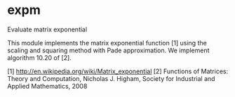 # expm
Evaluate matrix exponential

This module implements the matrix exponential function [1] using the scaling
and squaring method with Pade approximation. We implement algorithm 10.20 of
[2].

[1] http://en.wikipedia.org/wiki/Matrix_exponential
[2] Functions of Matrices: Theory and Computation, Nicholas J. Higham, Society
    for Industrial and Applied Mathematics, 2008
